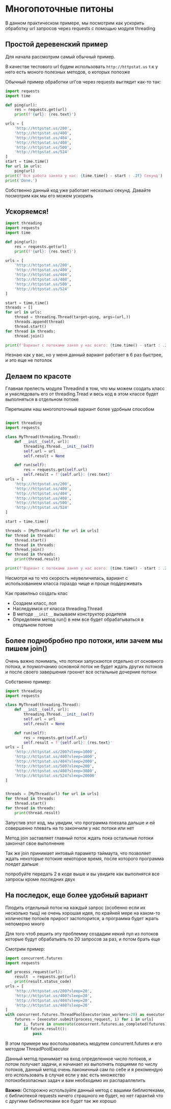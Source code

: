 # Многопоточные питоны
В данном практическом примере, мы посмотрим как ускорить обработку url запросов через 
requests с помощью модуля threading
## Простой деревенский пример
Для начала рассмотрим самый обычный пример.

В качестве тестового url будем использовать `http://httpstat.us` т.к у него есть моного полезных методов, о которых попозже

Обычный пример обработки url'ов через requests выглядит как-то так:

```python
import requests
import time

def ping(url):
    res = requests.get(url)
    print(f'{url}: {res.text}')

urls = [
    'http://httpstat.us/200',
    'http://httpstat.us/400',
    'http://httpstat.us/404',
    'http://httpstat.us/408',
    'http://httpstat.us/500',
    'http://httpstat.us/524'
]
start = time.time()
for url in urls:
    ping(url)
print(f'Вся работа заняла у нас: {time.time() - start : .2f} Секунд')
print('Done.')
```

Собственно данный код уже работает несколько секунд. Давайте посмотрим как мы его можем ускорить

## Ускоряемся!

```python
import threading
import requests
import time

def ping(url):
    res = requests.get(url)
    print(f'{url}: {res.text}')

urls = [
    'http://httpstat.us/200',
    'http://httpstat.us/400',
    'http://httpstat.us/404',
    'http://httpstat.us/408',
    'http://httpstat.us/500',
    'http://httpstat.us/524'
]

start = time.time()
threads = []
for url in urls:
    thread = threading.Thread(target=ping, args=(url,))
    threads.append(thread)
    thread.start()
for thread in threads:
    thread.join()

print(f'Вариант с потоками занял у нас всего: {time.time() - start : .2f} секунд')
```
Незнаю как у вас, но у меня данный вариант работает в 6 раз быстрее, и это еще не потолок

## Делаем по красоте
Главная прелесть модуля Threadind в том, что мы можем создать класс и унаследовать его от threading.Tread и весь код в этом классе будет выполняться в отдельном потоке

Перепишем наш многопоточный вариант более удобным способом
```python

import threading
import requests

class MyThread(threading.Thread):
    def __init__(self, url):
        threading.Thread.__init__(self)
        self.url = url
        self.result = None

    def run(self):
        res = requests.get(self.url)
        self.result = f'{self.url}: {res.text}'
urls = [
    'http://httpstat.us/200',
    'http://httpstat.us/400',
    'http://httpstat.us/404',
    'http://httpstat.us/408',
    'http://httpstat.us/500',
    'http://httpstat.us/524'
]

start = time.time()

threads = [MyThread(url) for url in urls]
for thread in threads:
    thread.start()
for thread in threads:
    thread.join()
for thread in threads:
    print(thread.result)

print(f'Вариант с потоками занял у нас всего: {time.time() - start : .2f} секунд')
```
Несмотря на то что скорость неувеличилась, вариант с использованием класса гораздо чище и проще поддерживать

Как правилньо создать клас
 - Создаем класс, лол
 - Наследуемся от класса threading.Thread
 - В методе `__init__` вызываем конструктор родителя
 - Определяем метод run() в нем все будет обрабатываться в отедльном потоке
 
## Более поднобробно про потоки, или зачем мы пишем join()

Очень важно понимать, что потоки запускаются отдельно от основного потока, и поумолчанию основной поток не будет ждать других потоков
и после своего завершения грохнет все остальные дочерние потоки

Собственно пример:
```python
import threading
import requests

class MyThread(threading.Thread):
    def __init__(self, url):
        threading.Thread.__init__(self)
        self.url = url
        self.result = None

    def run(self):
        res = requests.get(self.url)
        self.result = f'{self.url}: {res.text}'
urls = [
    'http://httpstat.us/200?sleep=1000',
    'http://httpstat.us/400?sleep=1000',
    'http://httpstat.us/404?sleep=2000',
    'http://httpstat.us/500?sleep=200',
    'http://httpstat.us/408?sleep=3000',
    'http://httpstat.us/524?sleep=20000'
]


threads = [MyThread(url) for url in urls]
for thread in threads:
    thread.start()
for thread in threads:
    print(thread.result)
```
Запустив этот код, мы увидим, что программа поехала дальше и ей совершенно плевать на то закончили у нас потоки или нет

Метод join заставляет главный поток ждать пока остальные потоки закончат свое выполнение

Так же join принимает интовый параметр таймаута, что позволяет ждать некоторые потокие некоторое время, после которого программа поедет дальше

попробуйте передать 2 в коде выше и вы увидите как выполнятся все запросы кроме последних двух
## На последок, еще более удобный вариант

Плодить отдельный поток на каждый запрос (особенно если их несколько тыщ) не очень хорошая идея, по крайней мере на каком-то количестве потоков прирост застопорится, а программа будет жрать непомерно много

Для того чтоб решить эту проблемму создадим некий пул из потоков которые будут обрабатывть по 20 запросов за раз, и потом брать еще

Смотрим пример:
```python
import concurrent.futures
import requests

def process_request(url):
    result  = requests.get(url)
    print(result.status_code)
urls = [
    'http://httpstat.us/200?sleep=20',
    'http://httpstat.us/400?sleep=20',
    'http://httpstat.us/404?sleep=20',
    'http://httpstat.us/408?sleep=20'
]
with concurrent.futures.ThreadPoolExecutor(max_workers=20) as executor:
    futures = [executor.submit(process_request, i) for i in urls]
    for i, future in enumerate(concurrent.futures.as_completed(futures)):
        if future.result():
            pass
```
В этом примере мы воспользовались модулем concurrent.futures и его методом ThreadPoolExecutor

Данный метод принимает на вход определенное число потоков, и потом получает задачи, и начинает их выполнять порциями по числу потоков, данный метод очень лаконичный сам по себе и я рекомендую его использовать в случае если у вас есть множество потокобезопасных задач и вам необходимо их распараллелить

**Важно:** Осторожно используйте данный метод с вашими библиотеками, с библиотекой requests ничего страшного не будет, но нет гарантий что с другими библиотеками все будет так же хорошо
